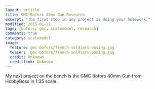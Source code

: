 ```yaml
---
layout: article
title: GMC Bofors 40mm Gun Research
excerpt: "The first step in any project is doing your homework."
modified: 2015-01-21
tags: [bofors, gmc, scalemodel, research]
comments: true
category: scalemodel
image:
  feature: gmc-bofors/french-soldiers-posing.jpg
  teaser:  gmc-bofors/french-soldiers-posing.jpg
  credit: Unknown
  creditlink: Unknown
---
```


My next project on the bench is the GMC Bofors 40mm Gun from HobbyBoss in 1:35 scale.